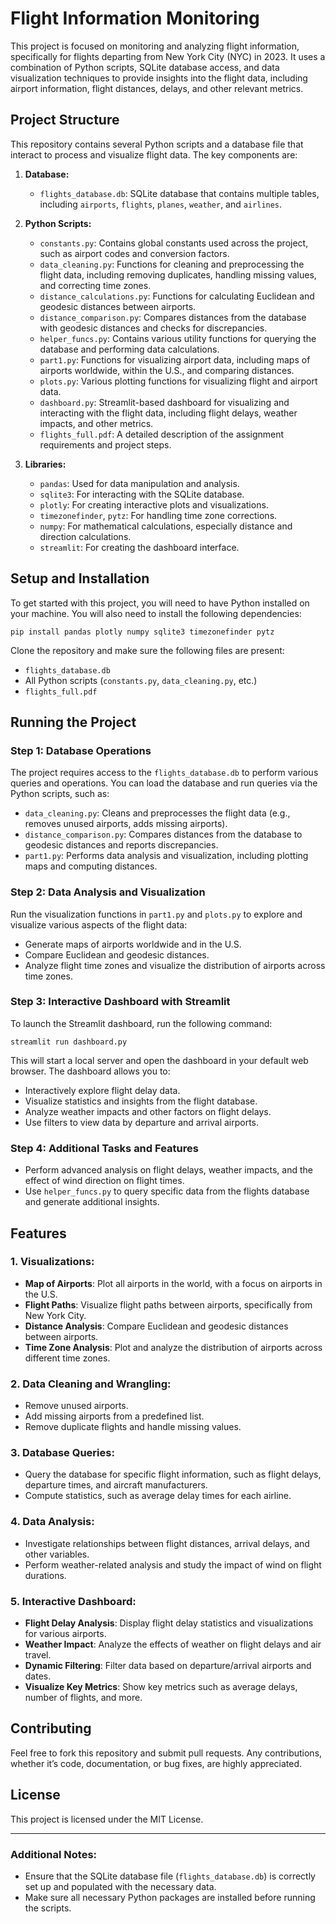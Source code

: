 # Flight Information Monitoring

This project is focused on monitoring and analyzing flight information, specifically for flights departing from New York City (NYC) in 2023. It uses a combination of Python scripts, SQLite database access, and data visualization techniques to provide insights into the flight data, including airport information, flight distances, delays, and other relevant metrics.

## Project Structure

This repository contains several Python scripts and a database file that interact to process and visualize flight data. The key components are:

1. **Database:**
   - `flights_database.db`: SQLite database that contains multiple tables, including `airports`, `flights`, `planes`, `weather`, and `airlines`.
   
2. **Python Scripts:**
   - `constants.py`: Contains global constants used across the project, such as airport codes and conversion factors.
   - `data_cleaning.py`: Functions for cleaning and preprocessing the flight data, including removing duplicates, handling missing values, and correcting time zones.
   - `distance_calculations.py`: Functions for calculating Euclidean and geodesic distances between airports.
   - `distance_comparison.py`: Compares distances from the database with geodesic distances and checks for discrepancies.
   - `helper_funcs.py`: Contains various utility functions for querying the database and performing data calculations.
   - `part1.py`: Functions for visualizing airport data, including maps of airports worldwide, within the U.S., and comparing distances.
   - `plots.py`: Various plotting functions for visualizing flight and airport data.
   - `dashboard.py`: Streamlit-based dashboard for visualizing and interacting with the flight data, including flight delays, weather impacts, and other metrics.
   - `flights_full.pdf`: A detailed description of the assignment requirements and project steps.

3. **Libraries:**
   - `pandas`: Used for data manipulation and analysis.
   - `sqlite3`: For interacting with the SQLite database.
   - `plotly`: For creating interactive plots and visualizations.
   - `timezonefinder`, `pytz`: For handling time zone corrections.
   - `numpy`: For mathematical calculations, especially distance and direction calculations.
   - `streamlit`: For creating the dashboard interface.

## Setup and Installation

To get started with this project, you will need to have Python installed on your machine. You will also need to install the following dependencies:

```
pip install pandas plotly numpy sqlite3 timezonefinder pytz
```


Clone the repository and make sure the following files are present:

- `flights_database.db`
- All Python scripts (`constants.py`, `data_cleaning.py`, etc.)
- `flights_full.pdf`

## Running the Project

### Step 1: Database Operations
The project requires access to the `flights_database.db` to perform various queries and operations. You can load the database and run queries via the Python scripts, such as:

- `data_cleaning.py`: Cleans and preprocesses the flight data (e.g., removes unused airports, adds missing airports).
- `distance_comparison.py`: Compares distances from the database to geodesic distances and reports discrepancies.
- `part1.py`: Performs data analysis and visualization, including plotting maps and computing distances.

### Step 2: Data Analysis and Visualization
Run the visualization functions in `part1.py` and `plots.py` to explore and visualize various aspects of the flight data:

- Generate maps of airports worldwide and in the U.S.
- Compare Euclidean and geodesic distances.
- Analyze flight time zones and visualize the distribution of airports across time zones.

### Step 3: Interactive Dashboard with Streamlit
To launch the Streamlit dashboard, run the following command:

```
streamlit run dashboard.py
```


This will start a local server and open the dashboard in your default web browser. The dashboard allows you to:

- Interactively explore flight delay data.
- Visualize statistics and insights from the flight database.
- Analyze weather impacts and other factors on flight delays.
- Use filters to view data by departure and arrival airports.

### Step 4: Additional Tasks and Features
- Perform advanced analysis on flight delays, weather impacts, and the effect of wind direction on flight times.
- Use `helper_funcs.py` to query specific data from the flights database and generate additional insights.

## Features

### 1. Visualizations:
   - **Map of Airports**: Plot all airports in the world, with a focus on airports in the U.S.
   - **Flight Paths**: Visualize flight paths between airports, specifically from New York City.
   - **Distance Analysis**: Compare Euclidean and geodesic distances between airports.
   - **Time Zone Analysis**: Plot and analyze the distribution of airports across different time zones.

### 2. Data Cleaning and Wrangling:
   - Remove unused airports.
   - Add missing airports from a predefined list.
   - Remove duplicate flights and handle missing values.

### 3. Database Queries:
   - Query the database for specific flight information, such as flight delays, departure times, and aircraft manufacturers.
   - Compute statistics, such as average delay times for each airline.

### 4. Data Analysis:
   - Investigate relationships between flight distances, arrival delays, and other variables.
   - Perform weather-related analysis and study the impact of wind on flight durations.

### 5. Interactive Dashboard:
   - **Flight Delay Analysis**: Display flight delay statistics and visualizations for various airports.
   - **Weather Impact**: Analyze the effects of weather on flight delays and air travel.
   - **Dynamic Filtering**: Filter data based on departure/arrival airports and dates.
   - **Visualize Key Metrics**: Show key metrics such as average delays, number of flights, and more.

## Contributing

Feel free to fork this repository and submit pull requests. Any contributions, whether it’s code, documentation, or bug fixes, are highly appreciated.

## License

This project is licensed under the MIT License.

---

### Additional Notes:
- Ensure that the SQLite database file (`flights_database.db`) is correctly set up and populated with the necessary data.
- Make sure all necessary Python packages are installed before running the scripts.


